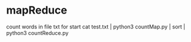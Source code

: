 # mapReduce

count words in file txt
for start cat test.txt | python3 countMap.py | sort | python3 countReduce.py
